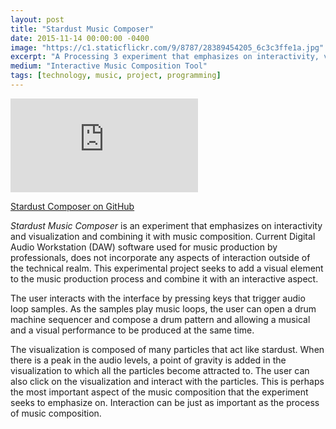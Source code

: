 ```yaml
---
layout: post
title: "Stardust Music Composer"
date: 2015-11-14 00:00:00 -0400
image: "https://c1.staticflickr.com/9/8787/28389454205_6c3c3ffe1a.jpg"
excerpt: "A Processing 3 experiment that emphasizes on interactivity, visualization, and combining it with music composition."
medium: "Interactive Music Composition Tool"
tags: [technology, music, project, programming]
---
```


<iframe src="https://player.vimeo.com/video/177885335?color=9CBEF2" frameborder="0" webkitallowfullscreen mozallowfullscreen allowfullscreen></iframe>

[Stardust Composer on GitHub](https://github.com/mbrav/StardustComposer)

*Stardust Music Composer* is an experiment that emphasizes on interactivity and visualization and combining it with music composition. Current Digital Audio Workstation (DAW) software used for music production by professionals, does not incorporate any aspects of interaction outside of the technical realm. This experimental project seeks to add a visual element to the music production process and combine it with an interactive aspect.

The user interacts with the interface by pressing keys that trigger audio loop samples. As the samples play music loops, the user can open a drum machine sequencer and compose a drum pattern and allowing a musical and a visual performance to be produced at the same time.

The visualization is composed of many particles that act like stardust. When there is a peak in the audio levels, a point of gravity is added in the visualization to which all the particles become attracted to. The user can also click on the visualization and interact with the particles. This is perhaps the most important aspect of the music composition that the experiment seeks to emphasize on. Interaction can be just as important as the process of music composition.

